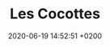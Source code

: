 ---
layout: event
title:  "Les Cocottes"
date:   2020-06-19 14:52:51 +0200
categories: event juin-2020
---